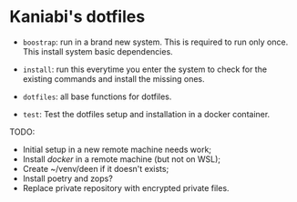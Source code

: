 # Kaniabi's dotfiles

* `boostrap`: run in a brand new system. This is required to run only once. This install system basic dependencies.

* `install`: run this everytime you enter the system to check for the existing commands and install the missing ones.

* `dotfiles`: all base functions for dotfiles.

* `test`: Test the dotfiles setup and installation in a docker container.


TODO:

* Initial setup in a new remote machine needs work;
* Install *docker* in a remote machine (but not on WSL);
* Create ~/venv/deen if it doesn't exists;
* Install poetry and zops?
* Replace private repository with encrypted private files.